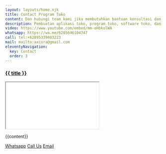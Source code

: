 ```yaml
---
layout: layouts/home.njk
title: Contact Program Toko
content: Dan hubungi team kami jika membutuhkan bantuan konsultasi dan informasi mengenai aplikasi toko, program software toko ,maupun kebutuhan untuk mesin kasir set lengkap barcode dalam mendukung bisnis retail minimarket toko.
description: Pembuatan aplikasi toko, program toko, software toko, dan website toko online shop.
video: https://www.youtube.com/embed/mm-oHbkulWA
whatsapp: https://wa.me/6285646104747
call: tel:+62895339403223
mail: mailto:axcora@gmail.com
eleventyNavigation:
  key: Contact
  order: 3
---
```


<h3><a href="{{page.url}}">{{ title }}</a></h3>

<div class="video">
<iframe src="{{video}}" title="{{description}}"></iframe>
</div>

{{content}}

<p><a href="{{whatsapp}}" class="button">Whatsapp</a> <a href="{{call}}" class="button">Call Us</a> <a href="{{mail}}" class="button">Email</a></p>

